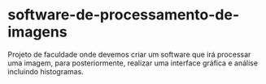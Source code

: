 # software-de-processamento-de-imagens
Projeto de faculdade onde devemos criar um software que irá processar uma imagem, para posteriormente, realizar uma interface gráfica e análise incluindo histogramas.
